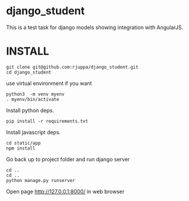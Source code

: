 # django_student
This is a test task for django models showing integration with AngularJS.

# INSTALL
 
```
git clone git@github.com:rjuppa/django_student.git
cd django_student
```

use virtual environment if you want
```
python3  -m venv myenv
. myenv/bin/activate
```

Install python deps.
```
pip install -r requirements.txt
```

Install javascript deps.
```
cd static/app
npm install
```

Go back up to project folder and run django server
```
cd ..
cd ..
python manage.py runserver
```

Open page http://127.0.0.1:8000/ in web browser
